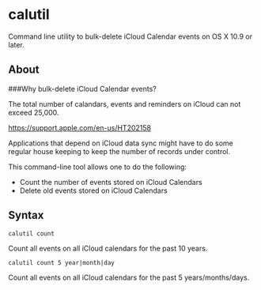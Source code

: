 # calutil
Command line utility to bulk-delete iCloud Calendar events on OS X 10.9 or later.

About
---

###Why bulk-delete iCloud Calendar events?

The total number of calandars, events and reminders on iCloud can not exceed 25,000. 

https://support.apple.com/en-us/HT202158

Applications that depend on iCloud data sync might have to do some regular house keeping to keep the number of records under control. 

This command-line tool allows one to do the following:

* Count the number of events stored on iCloud Calendars
* Delete old events stored on iCloud Calendars

Syntax
---

```
calutil count
```

Count all events on all iCloud calendars for the past 10 years.

```
calutil count 5 year|month|day
```

Count all events on all iCloud calendars for the past 5 years/months/days.
